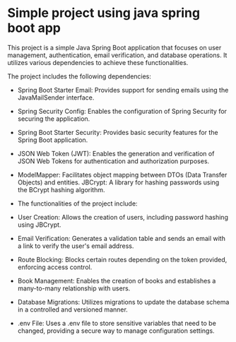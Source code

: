 # Simple project using java spring boot app

This project is a simple Java Spring Boot application that focuses on user management, authentication, email verification, and database operations. It utilizes various dependencies to achieve these functionalities.

The project includes the following dependencies:

- Spring Boot Starter Email: Provides support for sending emails using the JavaMailSender interface.
- Spring Security Config: Enables the configuration of Spring Security for securing the application.
- Spring Boot Starter Security: Provides basic security features for the Spring Boot application.
- JSON Web Token (JWT): Enables the generation and verification of JSON Web Tokens for authentication and authorization purposes.
- ModelMapper: Facilitates object mapping between DTOs (Data Transfer Objects) and entities.
JBCrypt: A library for hashing passwords using the BCrypt hashing algorithm.
 - The functionalities of the project include:

- User Creation: Allows the creation of users, including password hashing using JBCrypt.
- Email Verification: Generates a validation table and sends an email with a link to verify the user's email address.
- Route Blocking: Blocks certain routes depending on the token provided, enforcing access control.
- Book Management: Enables the creation of books and establishes a many-to-many relationship with users.
- Database Migrations: Utilizes migrations to update the database schema in a controlled and versioned manner.
- .env File: Uses a .env file to store sensitive variables that need to be changed, providing a secure way to manage configuration settings.